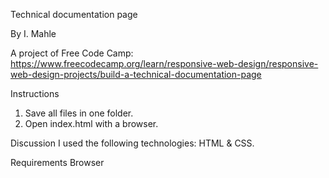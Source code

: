 Technical documentation page

By I. Mahle

A project of Free Code Camp: https://www.freecodecamp.org/learn/responsive-web-design/responsive-web-design-projects/build-a-technical-documentation-page

Instructions

1. Save all files in one folder.
2. Open index.html with a browser.

Discussion
I used the following technologies: HTML & CSS.

Requirements
Browser
